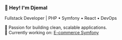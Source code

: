 ### 👋 Hey! I'm Djemal
Fullstack Developer | PHP • Symfony • React • DevOps

🚀 Passion for building clean, scalable applications.  
🎯 Currently working on: [E-commerce Symfony](https://github.com/Until-Code/e-commerce)

